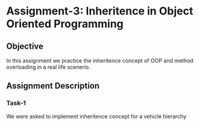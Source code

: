 # Assignment-3: Inheritence in Object Oriented Programming

## Objective
In this assignment we practice the inheritence concept of OOP and method overloading in a real life scenerio.

## Assignment Description
### Task-1
We were asked to implement inheritence concept for a vehicle hierarchy